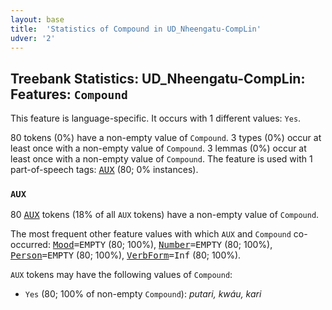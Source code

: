 ```yaml
---
layout: base
title:  'Statistics of Compound in UD_Nheengatu-CompLin'
udver: '2'
---
```


## Treebank Statistics: UD_Nheengatu-CompLin: Features: `Compound`

This feature is language-specific.
It occurs with 1 different values: `Yes`.

80 tokens (0%) have a non-empty value of `Compound`.
3 types (0%) occur at least once with a non-empty value of `Compound`.
3 lemmas (0%) occur at least once with a non-empty value of `Compound`.
The feature is used with 1 part-of-speech tags: <tt><a href="yrl_complin-pos-AUX.html">AUX</a></tt> (80; 0% instances).

### `AUX`

80 <tt><a href="yrl_complin-pos-AUX.html">AUX</a></tt> tokens (18% of all `AUX` tokens) have a non-empty value of `Compound`.

The most frequent other feature values with which `AUX` and `Compound` co-occurred: <tt><a href="yrl_complin-feat-Mood.html">Mood</a></tt><tt>=EMPTY</tt> (80; 100%), <tt><a href="yrl_complin-feat-Number.html">Number</a></tt><tt>=EMPTY</tt> (80; 100%), <tt><a href="yrl_complin-feat-Person.html">Person</a></tt><tt>=EMPTY</tt> (80; 100%), <tt><a href="yrl_complin-feat-VerbForm.html">VerbForm</a></tt><tt>=Inf</tt> (80; 100%).

`AUX` tokens may have the following values of `Compound`:

* `Yes` (80; 100% of non-empty `Compound`): <em>putari, kwáu, kari</em>

